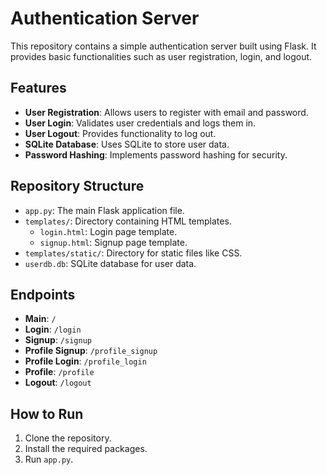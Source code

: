 # Authentication Server

This repository contains a simple authentication server built using Flask. It provides basic functionalities such as user registration, login, and logout.

## Features
- **User Registration**: Allows users to register with email and password.
- **User Login**: Validates user credentials and logs them in.
- **User Logout**: Provides functionality to log out.
- **SQLite Database**: Uses SQLite to store user data.
- **Password Hashing**: Implements password hashing for security.

## Repository Structure
- `app.py`: The main Flask application file.
- `templates/`: Directory containing HTML templates.
  - `login.html`: Login page template.
  - `signup.html`: Signup page template.
- `templates/static/`: Directory for static files like CSS.
- `userdb.db`: SQLite database for user data.

## Endpoints
- **Main**: `/`
- **Login**: `/login`
- **Signup**: `/signup`
- **Profile Signup**: `/profile_signup`
- **Profile Login**: `/profile_login`
- **Profile**: `/profile`
- **Logout**: `/logout`

## How to Run
1. Clone the repository.
2. Install the required packages.
3. Run `app.py`.
